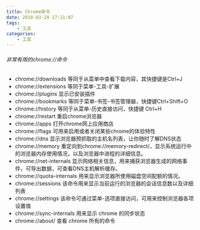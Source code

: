 ```yaml
---
title: Chrome命令
date: 2018-03-29 17:11:07
tags:
    - 工具
categories:
    - 工具
---
```

###### 非常有用的chrome://命令  
- chrome://downloads 等同于从菜单中查看下载内容，其快捷键是Ctrl+J  
- chrome://extensions 等同于菜单-工具-扩展  
- chrome://plugins 显示已安装插件  
- chrome://bookmarks 等同于菜单-书签-书签管理器，快捷键Ctrl+Shift+O   
- chrome://history 等同于从菜单-历史直接访问，快捷键 Ctrl+H  
- chrome://restart 重启chrome浏览器  
- chrome://apps 打开chrome网上应用商店  
- chrome://flags 可用来启用或者关闭某些chrome的体验特性  
- chrome://dns 显示浏览器预抓取的主机名列表，让你随时了解DNS状态  
- chrome://memory 重定向到chrome://memory-redirect/，显示系统运行中的浏览器内存使用情况，以及浏览器中进程的详细信息。  
- chrome://net-internals 显示网络相关信息，用来捕获浏览器生成的网络事件，可导出数据，可查看DNS主机解析缓存。  
- chrome://quota-internals 用来显示浏览器所使用磁盘空间配额的情况。  
- chrome://sessions 该命令用来显示当前运行的浏览器的会话信息数以及详细列表  
- chrome://settings 该命令可通过菜单-选项直接访问，可用来控制浏览器各项设置值  
- chrome://sync-internals 用来显示 chrome 的同步状态  
- chrome://about/ 查看 chrome 所有的命令
